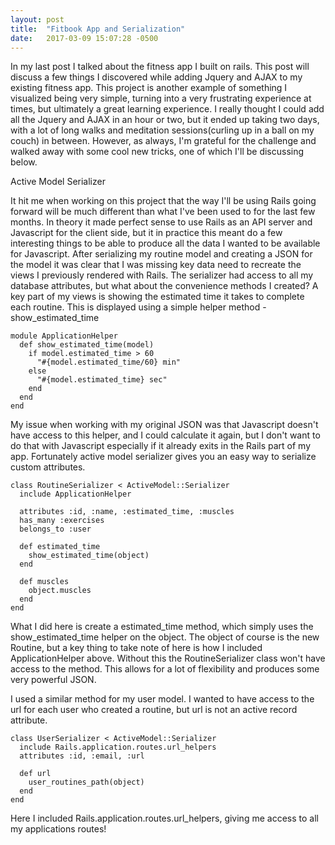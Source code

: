 ```yaml
---
layout: post
title:  "Fitbook App and Serialization"
date:   2017-03-09 15:07:28 -0500
---
```




In my last post I talked about the fitness app I built on rails. This post will discuss a few things I discovered while adding Jquery and AJAX to my existing fitness app. This project is another example of something I visualized being very simple, turning into a very frustrating experience at times, but ultimately a great learning experience. I really thought I could add all the Jquery and AJAX in an hour or two, but it ended up taking two days, with a lot of long walks and meditation sessions(curling up in a ball on my couch) in between. However, as always, I'm grateful for the challenge and walked away with some cool new tricks, one of which I'll be discussing below. 

Active Model Serializer

It hit me when working on this project that the way I'll be using Rails going forward will be much different than what I've been used to for the last few months. In theory it made perfect sense to use Rails as an API server and Javascript for the client side, but it in practice this meant do a few interesting things to be able to produce all the data I wanted to be available for Javascript. After serializing my routine model and creating a JSON for the model it was clear that I was missing key data need to recreate the views I previously rendered with Rails. The serializer had access to all my database attributes, but what about the convenience methods I created? A key part of my views is showing the estimated time it takes to complete each routine. This is displayed using a simple helper method - show_estimated_time

```
module ApplicationHelper
  def show_estimated_time(model)
    if model.estimated_time > 60
      "#{model.estimated_time/60} min"
    else
      "#{model.estimated_time} sec"
    end
  end
end
```

My issue when working with my original JSON was that Javascript doesn't have access to this helper, and I could calculate it again, but I don't want to do that with Javascript especially if it already exits in the Rails part of my app. Fortunately active model serializer gives you an easy way to serialize custom attributes.

```
class RoutineSerializer < ActiveModel::Serializer
  include ApplicationHelper

  attributes :id, :name, :estimated_time, :muscles
  has_many :exercises
  belongs_to :user

  def estimated_time
    show_estimated_time(object)
  end

  def muscles
    object.muscles
  end
end
```

What I did here is create a estimated_time method, which simply uses the show_estimated_time helper on the object. The object of course is the new Routine, but a key thing to take note of here is how I included ApplicationHelper above. Without this the RoutineSerializer class won't have access to the method. This allows for a lot of flexibility and produces some very powerful JSON. 

I used a similar method for my user model. I wanted to have access to the url for each user who created a routine, but url is not an active record attribute. 

```
class UserSerializer < ActiveModel::Serializer
  include Rails.application.routes.url_helpers
  attributes :id, :email, :url

  def url
    user_routines_path(object)
  end
end
```

Here I included Rails.application.routes.url_helpers, giving me access to all my applications routes!



